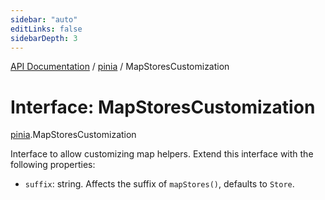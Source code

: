 ```yaml
---
sidebar: "auto"
editLinks: false
sidebarDepth: 3
---
```


[API Documentation](../index.md) / [pinia](../modules/pinia.md) / MapStoresCustomization

# Interface: MapStoresCustomization

[pinia](../modules/pinia.md).MapStoresCustomization

Interface to allow customizing map helpers. Extend this interface with the
following properties:

- `suffix`: string. Affects the suffix of `mapStores()`, defaults to `Store`.
